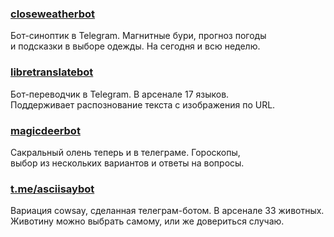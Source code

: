 ### [closeweatherbot](https://github.com/fruworg/closeweather-bot)
Бот-синоптик в Telegram. Магнитные бури, прогноз погоды<br />
и подсказки в выборе одежды. На сегодня и всю неделю.<br />
### [libretranslatebot](https://github.com/fruworg/libretranslate-bot)
Бот-переводчик в Telegram. В арсенале 17 языков.<br />
Поддерживает распознование текста с изображения по URL.<br />
### [magicdeerbot](https://github.com/fruworg/magicdeerbot) 
Сакральный олень теперь и в телеграме. Гороскопы,<br />
выбор из нескольких вариантов и ответы на вопросы.<br />
### [t.me/asciisaybot](https://github.com/fruworg/asciisaybot) 
Вариация cowsay, сделанная телеграм-ботом. В арсенале 33 животных.<br />
Животину можно выбрать самому, или же довериться случаю.<br />
